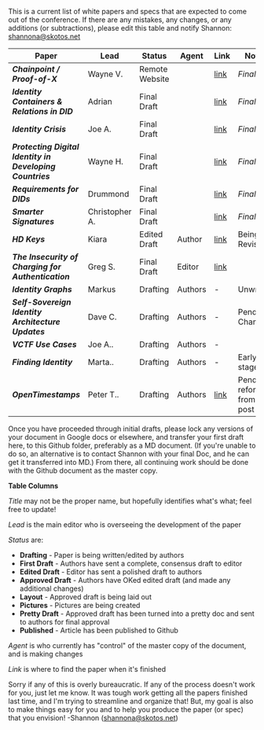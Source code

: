 This is a current list of white papers and specs that are expected to come out of the conference. If there are any mistakes, any changes, or any additions (or subtractions), please edit this table and notify Shannon: shannona@skotos.net

|                        Paper                        |   Lead   |    Status   |  Agent  |                            Link                           |       Notes        |
|-----------------------------------------------------|----------|-------------|---------|-----------------------------------------------------------|--------------------|
| ***Chainpoint / Proof-of-X***                       | Wayne V. | Remote Website    |  | [link](http://www.chainpoint.org/)                                                         | *Final* |
| ***Identity Containers & Relations in DID***        | Adrian   | Final Draft    |  | [link](../final-documents/physician-patient-relationship.pdf)                                                         |  *Final*                  |
| ***Identity Crisis***                       | Joe A.   | Final Draft    |  | [link](../final-documents/identity-crisis.pdf)                                                         | *Final*     |
| ***Protecting Digital Identity in Developing Countries***                         | Wayne H. | Final Draft    |  | [link](../final-documents/protecting-digital-identities-in-developing-countries.pdf)  | *Final*                                                       |  |
| ***Requirements for DIDs***                                           | Drummond | Final Draft    |  | [link](../final-documents/requirements-for-dids.pdf) |*Final* |
| ***Smarter Signatures*** | Christopher A. | Final Draft |  | [link](../final-documents/smarter-signatures.pdf) | *Final*|
| ***HD Keys***                                       | Kiara    | Edited Draft    | Author | [link](hierarchical-deterministic-keys-for-bootstrapping-a-self-sovereign-identity)                                                         |  Being Revised                  |
| ***The Insecurity of Charging for Authentication*** | Greg S.  | Final Draft | Editor | [link](the-insecurity-of-charging-for-security-and-how-it-relates-to-decentralized-identifiers) |                    |
| ***Identity Graphs***                               | Markus   | Drafting    | Authors | -                                                         | Unwritten |
| ***Self-Sovereign Identity Architecture Updates***  | Dave C.  | Drafting    | Authors | -                                                         | Pending Changes                    |
| ***VCTF Use Cases***  | Joe A..  | Drafting    | Authors | -                                                         |                      |
| ***Finding Identity***  | Marta..  | Drafting    | Authors | -                                                         |  Early stage                    |
| ***OpenTimestamps***  | Peter T..  | Drafting    | Authors | [link](https://petertodd.org/2016/opentimestamps-announcement) |  Pending reformat from blog post |

Once you have proceeded through initial drafts, please lock any versions of your document in Google docs or elsewhere, and transfer your first draft here, to this Github folder, preferably as a MD document. (If you're unable to do so, an alternative is to contact Shannon with your final Doc, and he can get it transferred into MD.) From there, all continuing work should be done with the Github document as the master copy.

**Table Columns**

_Title_ may not be the proper name, but hopefully identifies what's what; feel free to update!

_Lead_ is the main editor who is overseeing the development of the paper

_Status_ are:
* **Drafting** - Paper is being written/edited by authors
* **First Draft** - Authors have sent a complete, consensus draft to editor
* **Edited Draft** - Editor has sent a polished draft to authors
* **Approved Draft** - Authors have OKed edited draft (and made any additional changes)
* **Layout** - Approved draft is being laid out
* **Pictures** - Pictures are being created
* **Pretty Draft** - Approved draft has been turned into a pretty doc and sent to authors for final approval
* **Published** - Article has been published to Github

_Agent_ is who currently has "control" of the master copy of the document, and is making changes

_Link_ is where to find the paper when it's finished

Sorry if any of this is overly bureaucratic. If any of the process doesn't work for you, just let me know. It was tough work getting all the papers finished last time, and I'm trying to streamline and organize that! But, my goal is also to make things easy for you and to help you produce the paper (or spec) that you envision! -Shannon (shannona@skotos.net)
